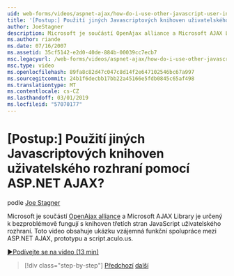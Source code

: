 ```yaml
---
uid: web-forms/videos/aspnet-ajax/how-do-i-use-other-javascript-user-interface-libraries-with-aspnet-ajax
title: '[Postup:] Použití jiných Javascriptových knihoven uživatelského rozhraní pomocí ASP.NET AJAX? | Dokumenty Microsoft'
author: JoeStagner
description: Microsoft je součástí OpenAjax alliance a Microsoft AJAX Library je určený k bezproblémově fungují s knihoven třetích stran JavaScript uživatelského rozhraní...
ms.author: riande
ms.date: 07/16/2007
ms.assetid: 35cf5142-e2d0-40de-884b-00039cc7ecb7
msc.legacyurl: /web-forms/videos/aspnet-ajax/how-do-i-use-other-javascript-user-interface-libraries-with-aspnet-ajax
msc.type: video
ms.openlocfilehash: 89fa8c82d47c047c8d14f2e647102546bc67a997
ms.sourcegitcommit: 24b1f6decbb17bb22a45166e5fdb0845c65af498
ms.translationtype: MT
ms.contentlocale: cs-CZ
ms.lasthandoff: 03/01/2019
ms.locfileid: "57070177"
---
```

<a name="how-do-i-use-other-javascript-user-interface-libraries-with-aspnet-ajax"></a>[Postup:] Použití jiných Javascriptových knihoven uživatelského rozhraní pomocí ASP.NET AJAX?
====================
podle [Joe Stagner](https://github.com/JoeStagner)

Microsoft je součástí [OpenAjax alliance](http://www.openajax.org/) a Microsoft AJAX Library je určený k bezproblémově fungují s knihoven třetích stran JavaScript uživatelského rozhraní. Toto video obsahuje ukázku vzájemná funkční spolupráce mezi ASP.NET AJAX, prototypu a script.aculo.us.

[&#9654;Podívejte se na video (13 min)](https://channel9.msdn.com/Blogs/ASP-NET-Site-Videos/how-do-i-use-other-javascript-user-interface-libraries-with-aspnet-ajax)

> [!div class="step-by-step"]
> [Předchozí](how-do-i-choose-between-methods-of-ajax-page-updates.md)
> [další](how-do-i-use-the-aspnet-ajax-profile-services.md)
